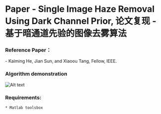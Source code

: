 # Paper - Single Image Haze Removal Using Dark Channel Prior, 论文复现 - 基于暗通道先验的图像去雾算法

###  Reference Paper：
<Single Image Haze Removal Using Dark Channel Prior> - Kaiming He, Jian Sun, and Xiaoou Tang, Fellow, IEEE.

### Algorithm demonstration
![Alt text](https://github.com/CHENG-MING/Single-Image-Haze-Removal-Using-Dark-Channel-Prior/Test_picture/Demo.jpg)

### Requirements:
	* Matlab toolsbox
